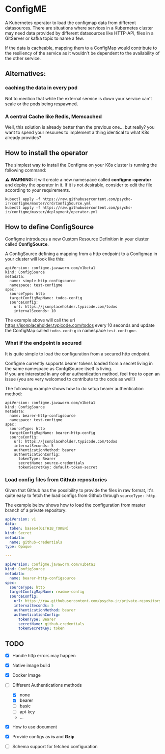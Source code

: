 ConfigME
========
A Kubernetes operator to load the configmap data from different datasources.
There are situations where services in a Kubernetes cluster may need data provided by different datasources 
like HTTP-API, files in a GitServer or kafka topic to name a few.

If the data is cacheable, mapping them to a ConfigMap would contribute to the resiliency of the service as it wouldn't be dependent to the availability of the other service.

## Alternatives:

### caching the data in every pod

Not to mention that while the external service is down your service can't scale or the pods being respawned. 

### A central Cache like Redis, Memcached

Well, this solution is already better than the previous one... 
but really? you want to spend your resoures to implement a thing identical to what K8s already provides?

## How to install the operator

The simplest way to install the Configme on your K8s cluster is running the following command:

**⚠ WARNING:** it will create a new namespace called **configme-operator** and deploy the operator in it. 
If it is not desirable, consider to edit the file according to your requirements.
```
kubectl apply -f https://raw.githubusercontent.com/psycho-ir/configme/master/crd/ConfigSource.yml
kubectl apply -f https://raw.githubusercontent.com/psycho-ir/configme/master/deployment/operator.yml 
```

## How to define ConfigSource

Configme introduces a new Custom Resource Definition in your cluster called **ConfigSource**. 

A ConfigSource defining a mapping from a http endpoint to a Configmap in your cluster will look like this: 

```
apiVersion: configme.javaworm.com/v1beta1
kind: ConfigSource
metadata:
  name: simple-http-configsource
  namespace: test-configme
spec:
  sourceType: http
  targetConfigMapName: todos-config
  sourceConfig: 
    url: https://jsonplaceholder.typicode.com/todos
    intervalSeconds: 10
```

The example above will call the url https://jsonplaceholder.typicode.com/todos every 10 seconds and update the ConfigMap called `todos-config` in namespace `test-configme`.


### What if the endpoint is secured

It is quite simple to load the configuration from a secured http endpoint.

Configme currently supports bearer tokens loaded from a secret living in the same namespace as ConfgiSource itself is living.  
If you are interested in any other authentication method, feel free to open an issue (you are very welcomed to contribute to the code as well!)

The following example shows how to do setup bearer authentication method:

```
apiVersion: configme.javaworm.com/v1beta1
kind: ConfigSource
metadata:
  name: bearer-http-configsource
  namespace: test-configme
spec:
  sourceType: http
  targetConfigMapName: bearer-http-config
  sourceConfig:
    url: https://jsonplaceholder.typicode.com/todos
    intervalSeconds: 5
    authenticationMethod: bearer
    authenticationConfig:
      tokenType: Bearer
      secretName: source-credentials
      tokenSecretKey: default-token-secret

```

### Load config files from Github repositories

Given that Github has the possibility to provide the files in raw format, it's quite easy to fetch the load configs from Github through `sourceType: http`. 

The example below shows how to load the configuration from master branch of a private repository: 

```yaml
apiVersion: v1
data:
  token: base64(GITHIB_TOKEN)
kind: Secret
metadata:
  name: github-credentials
type: Opaque

---

apiVersion: configme.javaworm.com/v1beta1
kind: ConfigSource
metadata:
  name: bearer-http-configsource
spec:
  sourceType: http
  targetConfigMapName: readme-config
  sourceConfig:
    url: https://raw.githubusercontent.com/psycho-ir/private-repository/master/config.json
    intervalSeconds: 5
    authenticationMethod: bearer
    authenticationConfig:
      tokenType: Bearer
      secretName: github-credentials
      tokenSecretKey: token

``` 
 

## TODO

- [X] Handle http errors may happen
- [X] Native image build
- [x] Docker Image
- [ ] Different Authentications methods
  - [x] none
  - [x] bearer
  - [ ] basic
  - [ ] api-key
  - ...
- [X] How to use document
- [X] Provide configs as **is** and **Gzip**
- [ ] Schema support for fetched configuration


